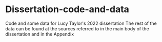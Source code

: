 # Dissertation-code-and-data
Code and some data for Lucy Taylor's 2022 dissertation
The rest of the data can be found at the sources referred to in the main body of the dissertation and in the Appendix
